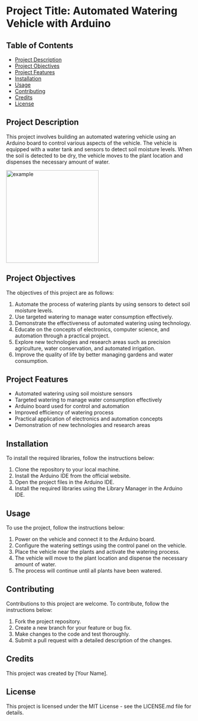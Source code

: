 # Project Title: Automated Watering Vehicle with Arduino

## Table of Contents
- [Project Description](#project-description)
- [Project Objectives](#project-objectives)
- [Project Features](#project-features)
- [Installation](#installation)
- [Usage](#usage)
- [Contributing](#contributing)
- [Credits](#credits)
- [License](#license)

## Project Description
This project involves building an automated watering vehicle using an Arduino board to control various aspects of the vehicle. The vehicle is equipped with a water tank and sensors to detect soil moisture levels. When the soil is detected to be dry, the vehicle moves to the plant location and dispenses the necessary amount of water.

<img src="https://user-images.githubusercontent.com/100499106/225134934-4d243228-7cb3-4757-b4d9-16f05399565d.png" alt="example" width="250"/>


## Project Objectives
The objectives of this project are as follows:
1. Automate the process of watering plants by using sensors to detect soil moisture levels.
2. Use targeted watering to manage water consumption effectively.
3. Demonstrate the effectiveness of automated watering using technology.
4. Educate on the concepts of electronics, computer science, and automation through a practical project.
5. Explore new technologies and research areas such as precision agriculture, water conservation, and automated irrigation.
6. Improve the quality of life by better managing gardens and water consumption.

## Project Features
- Automated watering using soil moisture sensors
- Targeted watering to manage water consumption effectively
- Arduino board used for control and automation
- Improved efficiency of watering process
- Practical application of electronics and automation concepts
- Demonstration of new technologies and research areas

## Installation
To install the required libraries, follow the instructions below:
1. Clone the repository to your local machine.
2. Install the Arduino IDE from the official website.
3. Open the project files in the Arduino IDE.
4. Install the required libraries using the Library Manager in the Arduino IDE.

## Usage
To use the project, follow the instructions below:
1. Power on the vehicle and connect it to the Arduino board.
2. Configure the watering settings using the control panel on the vehicle.
3. Place the vehicle near the plants and activate the watering process.
4. The vehicle will move to the plant location and dispense the necessary amount of water.
5. The process will continue until all plants have been watered.

## Contributing
Contributions to this project are welcome. To contribute, follow the instructions below:
1. Fork the project repository.
2. Create a new branch for your feature or bug fix.
3. Make changes to the code and test thoroughly.
4. Submit a pull request with a detailed description of the changes.

## Credits
This project was created by [Your Name]. 

## License
This project is licensed under the MIT License - see the LICENSE.md file for details.
